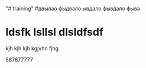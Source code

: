 "# training" 
#двылао фыдвало ывдало фывдало фыва
# ldsfk lsllsl dlsldfsdf
kjh kjh kjh kgjvhn fjhg

567677777